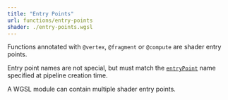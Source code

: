 ```yaml
---
title: "Entry Points"
url: functions/entry-points
shader: ./entry-points.wgsl
---
```


Functions annotated with `@vertex`, `@fragment` or `@compute` are shader entry points.

Entry point names are not special, but must match the
[`entryPoint`](https://www.w3.org/TR/webgpu/#dom-gpuprogrammablestage-entrypoint)
name specified at pipeline creation time.

A WGSL module can contain multiple shader entry points.
